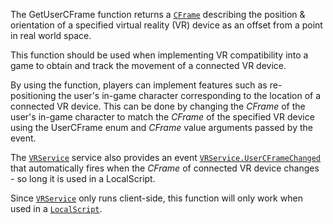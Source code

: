 The GetUserCFrame function returns a [`CFrame`](https://create.roblox.com/docs/reference/engine/datatypes/CFrame) describing the
position & orientation of a specified virtual reality (VR) device as
an offset from a point in real world space.

This function should be used when implementing VR compatibility into a
game to obtain and track the movement of a connected VR device.

By using the function, players can implement features such as
re-positioning the user's in-game character corresponding to the location
of a connected VR device. This can be done by changing the *CFrame* of the
user's in-game character to match the *CFrame* of the specified VR device
using the UserCFrame enum and *CFrame* value arguments passed by the
event.

The [`VRService`](https://create.roblox.com/docs/reference/engine/classes/VRService) service also provides an event
[`VRService.UserCFrameChanged`](https://create.roblox.com/docs/reference/engine/classes/VRService#UserCFrameChanged) that automatically fires when the
*CFrame* of connected VR device changes - so long it is used in a
LocalScript.

Since [`VRService`](https://create.roblox.com/docs/reference/engine/classes/VRService) only runs client-side, this function will only
work when used in a [`LocalScript`](https://create.roblox.com/docs/reference/engine/classes/LocalScript).